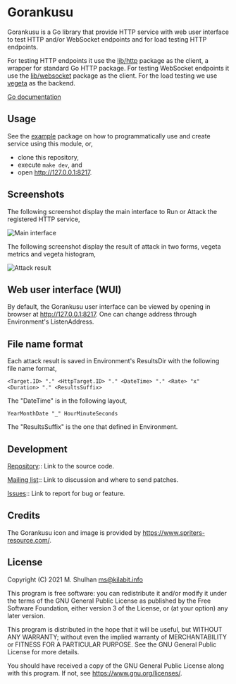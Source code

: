 # Gorankusu

Gorankusu is a Go library that provide HTTP service with web user interface
to test HTTP and/or WebSocket endpoints and for load testing HTTP endpoints.

For testing HTTP endpoints it use the
[lib/http](https://pkg.go.dev/git.sr.ht/~shulhan/pakakeh.go/lib/http)
package as the client, a wrapper for standard Go HTTP package.
For testing WebSocket endpoints it use the
[lib/websocket](https://pkg.go.dev/git.sr.ht/~shulhan/pakakeh.go/lib/websocket)
package as the client.
For the load testing we use
[vegeta](https://github.com/tsenart/vegeta)
as the backend.

[Go documentation](https://pkg.go.dev/git.sr.ht/~shulhan/gorankusu)

## Usage

See the
[example](https://git.sr.ht/~shulhan/gorankusu/tree/main/item/example/)
package on how to programmatically use and create service using this module,
or,

* clone this repository,
* execute `make dev`, and
* open <http://127.0.0.1:8217>.


## Screenshots

The following screenshot display the main interface to Run or Attack the
registered HTTP service,

![Main interface](https://git.sr.ht/~shulhan/gorankusu/blob/main/_screenshots/gorankusu_example.png "Main interface")

The following screenshot display the result of attack in two forms, vegeta
metrics and vegeta histogram,

![Attack result](https://git.sr.ht/~shulhan/gorankusu/blob/main/_screenshots/gorankusu_attack_result.png "Attack result")


## Web user interface (WUI)

By default, the Gorankusu user interface can be viewed by opening in browser at
<http://127.0.0.1:8217>.
One can change address through Environment's ListenAddress.


## File name format

Each attack result is saved in Environment's ResultsDir with the following
file name format,

```
<Target.ID> "." <HttpTarget.ID> "." <DateTime> "." <Rate> "x" <Duration> "." <ResultsSuffix>
```

The "DateTime" is in the following layout,

```
YearMonthDate "_" HourMinuteSeconds
```

The "ResultsSuffix" is the one that defined in Environment.


## Development

[Repository](https://git.sr.ht/~shulhan/gorankusu):: Link to the source code.

[Mailing list](https://lists.sr.ht/~shulhan/gorankusu):: Link to discussion and
where to send patches.

[Issues](https://todo.sr.ht/~shulhan/gorankusu):: Link to report for bug or
feature.


## Credits

The Gorankusu icon and image is provided by <https://www.spriters-resource.com/>.

## License

Copyright (C) 2021 M. Shulhan  <ms@kilabit.info>

This program is free software: you can redistribute it and/or modify it under
the terms of the GNU General Public License as published by the Free Software
Foundation, either version 3 of the License, or (at your option) any later
version.

This program is distributed in the hope that it will be useful, but WITHOUT
ANY WARRANTY; without even the implied warranty of MERCHANTABILITY or FITNESS
FOR A PARTICULAR PURPOSE.  See the GNU General Public License for more
details.

You should have received a copy of the GNU General Public License along with
this program.  If not, see <https://www.gnu.org/licenses/>.
